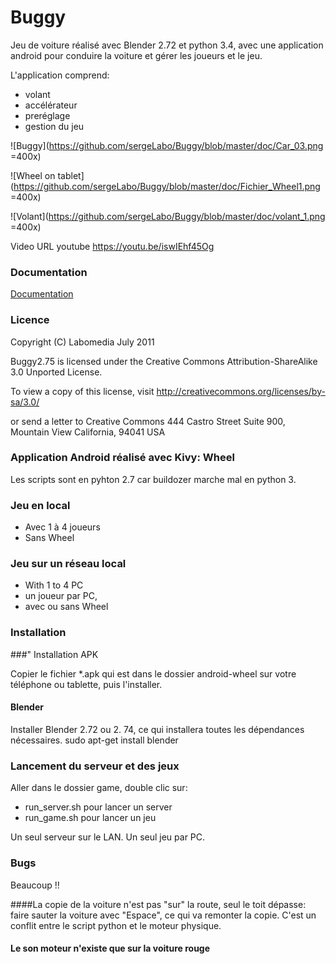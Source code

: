 # Buggy

Jeu de voiture réalisé avec Blender 2.72 et python 3.4,
avec une application android pour conduire la voiture et gérer les joueurs et le jeu.

L'application comprend:

- volant
- accélérateur
- preréglage
- gestion du jeu

![Buggy](https://github.com/sergeLabo/Buggy/blob/master/doc/Car_03.png =400x)

![Wheel on tablet](https://github.com/sergeLabo/Buggy/blob/master/doc/Fichier_Wheel1.png =400x)

![Volant](https://github.com/sergeLabo/Buggy/blob/master/doc/volant_1.png =400x)

Video URL youtube https://youtu.be/iswIEhf45Og

### Documentation

[Documentation]()

### Licence

Copyright (C) Labomedia July 2011

Buggy2.75 is licensed under the
    Creative Commons Attribution-ShareAlike 3.0 Unported License.

To view a copy of this license, visit
    http://creativecommons.org/licenses/by-sa/3.0/

or send a letter to
    Creative Commons
    444 Castro Street
    Suite 900, Mountain View
    California, 94041
    USA

### Application Android  réalisé avec Kivy: Wheel

Les scripts sont en pyhton 2.7 car buildozer marche mal en python 3.

###  Jeu en local

- Avec 1 à 4 joueurs
- Sans Wheel

### Jeu sur un réseau local

- With 1 to 4 PC
- un joueur par PC,
- avec ou sans Wheel

### Installation

###" Installation APK

Copier le fichier *.apk qui est dans le dossier android-wheel
sur votre téléphone ou tablette, puis l'installer.

#### Blender

Installer Blender 2.72 ou 2. 74, ce qui installera toutes les dépendances nécessaires.
 sudo apt-get install blender

### Lancement du serveur et des jeux

Aller dans le dossier game, double clic sur:
- run_server.sh pour lancer un server
- run_game.sh pour lancer un jeu

Un seul serveur sur le LAN. Un seul jeu par PC.

### Bugs

Beaucoup !!

####La copie de la voiture n'est pas "sur" la route, seul le toit dépasse:
faire sauter la voiture avec "Espace", ce qui va remonter la copie.
C'est un conflit entre le script python et le moteur physique.

#### Le son moteur n'existe que sur la voiture rouge
